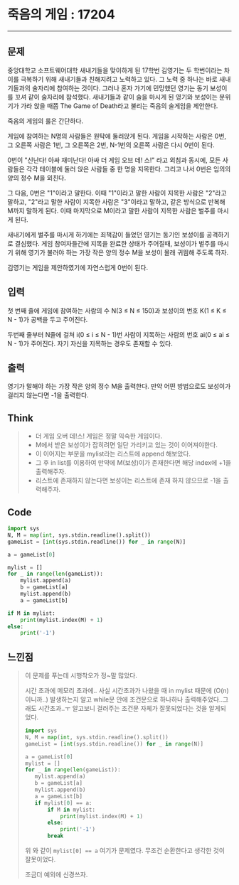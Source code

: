 # 죽음의 게임 : 17204

-------

## 문제

중앙대학교 소프트웨어대학 새내기들을 맞이하게 된 17학번 김영기는 두 학번이라는 차이를 극복하기 위해 새내기들과 친해지려고 노력하고 있다. 그 노력 중 하나는 바로 새내기들과의 술자리에 참여하는 것이다. 그러나 혼자 가기에 민망했던 영기는 동기 보성이를 꼬셔 같이 술자리에 참석했다. 새내기들과 같이 술을 마시게 된 영기와 보성이는 분위기가 가라 앉을 때쯤 The Game of Death라고 불리는 죽음의 술게임을 제안한다.

죽음의 게임의 룰은 간단하다.

게임에 참여하는 N명의 사람들은 원탁에 둘러앉게 된다. 게임을 시작하는 사람은 0번, 그 오른쪽 사람은 1번, 그 오른쪽은 2번, N-1번의 오른쪽 사람은 다시 0번이 된다.

0번이 "신난다! 아싸 재미난다! 아싸 더 게임 오브 데! 스!" 라고 외침과 동시에, 모든 사람들은 각각 테이블에 둘러 앉은 사람들 중 한 명을 지목한다. 그리고 나서 0번은 임의의 양의 정수 M을 외친다.

그 다음, 0번은 "1"이라고 말한다. 이때 "1"이라고 말한 사람이 지목한 사람은 "2"라고 말하고, "2"라고 말한 사람이 지목한 사람은 "3"이라고 말하고, 같은 방식으로 반복해 M까지 말하게 된다. 이때 마지막으로 M이라고 말한 사람이 지목한 사람은 벌주를 마시게 된다.

새내기에게 벌주를 마시게 하기에는 죄책감이 들었던 영기는 동기인 보성이를 공격하기로 결심했다. 게임 참여자들간에 지목을 완료한 상태가 주어질때, 보성이가 벌주를 마시기 위해 영기가 불러야 하는 가장 작은 양의 정수 M을 보성이 몰래 귀띔해 주도록 하자.

김영기는 게임을 제안하였기에 자연스럽게 0번이 된다.

## 입력

첫 번째 줄에 게임에 참여하는 사람의 수 N(3 ≤ N ≤ 150)과 보성이의 번호 K(1 ≤ K ≤ N - 1)가 공백을 두고 주어진다.

두번째 줄부터 N줄에 걸쳐 i(0 ≤ i ≤ N - 1)번 사람이 지목하는 사람의 번호 ai(0 ≤ ai ≤ N - 1)가 주어진다. 자기 자신을 지목하는 경우도 존재할 수 있다.

## 출력

영기가 말해야 하는 가장 작은 양의 정수 M을 출력한다. 만약 어떤 방법으로도 보성이가 걸리지 않는다면 -1을 출력한다.



## Think

>+ 더 게임 오버 데!스! 게임은 정말 익숙한 게임이다.
>+ M에서 받은 보성이가 잡히려면 일단 가리키고 있는 것이 이어져야한다.
>+ 이 이어지는 부분을 mylist라는 리스트에 append 해보았다.
>+ 그 후 in list를 이용하여 만약에 M(보성)이가 존재한다면 해당 index에 +1을 출력해주자.
>+ 리스트에 존재하지 않는다면 보성이는 리스트에 존재 하지 않으므로 -1을 출력해주자.

## Code

```python
import sys
N, M = map(int, sys.stdin.readline().split())
gameList = [int(sys.stdin.readline()) for _ in range(N)]

a = gameList[0]

mylist = []
for _ in range(len(gameList)):
    mylist.append(a)
    b = gameList[a]
    mylist.append(b)
    a = gameList[b]

if M in mylist:
    print(mylist.index(M) + 1)
else:
    print('-1')
```

## 느낀점

>이 문제를 푸는데 시행착오가 정~말 많았다.
>
>시간 초과에 메모리 초과에.. 사실 시간초과가 나왔을 때 in mylist 때문에 (O(n) 이니까..) 발생하는지 알고 while문 안에 조건문으로 하나하나 출력해주었다..그래도 시간초과..ㅜ 알고보니 걸러주는 조건문 자체가 잘못되었다는 것을 알게되었다. 
>
>```python
>import sys
>N, M = map(int, sys.stdin.readline().split())
>gameList = [int(sys.stdin.readline()) for _ in range(N)]
>
>a = gameList[0]
>mylist = []
>for _ in range(len(gameList)):
>    mylist.append(a)
>    b = gameList[a]
>    mylist.append(b)
>    a = gameList[b]
>    if mylist[0] == a:
>        if M in mylist:
>            print(mylist.index(M) + 1)
>        else:
>            print('-1')
>        break
>```
>
>위 와 같이 ```mylist[0] == a``` 여기가 문제였다. 무조건 순환한다고 생각한 것이 잘못이었다.
>
>조금더 예외에 신경쓰자.